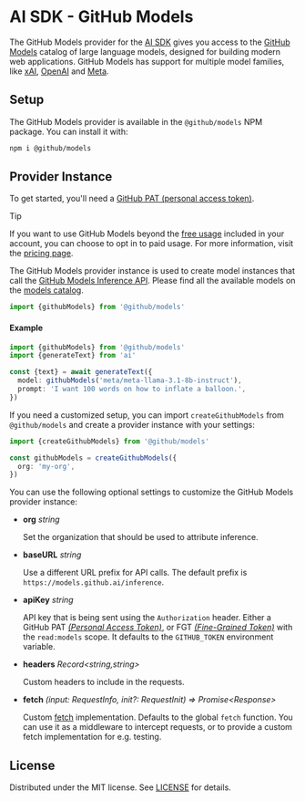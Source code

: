 # AI SDK - GitHub Models

The GitHub Models provider for the [AI SDK](https://ai-sdk.dev/docs) gives you access to the [GitHub Models][feature] catalog of large language models, designed for building modern web applications.
GitHub Models has support for multiple model families, like [xAI](https://github.com/marketplace?publisher=xAI&type=models), [OpenAI](https://github.com/marketplace?publisher=OpenAI&type=models) and [Meta](https://github.com/marketplace?publisher=Meta&type=models).

## Setup

The GitHub Models provider is available in the `@github/models` NPM package. You can install it with:

```bash
npm i @github/models
```

## Provider Instance

To get started, you'll need a [GitHub PAT (personal access token)](https://github.com/settings/tokens).

> [!TIP]
> If you want to use GitHub Models beyond the [free usage](https://gh.io/models-rate-limits) included in your account, you can choose to opt in to paid usage. For more information, visit the [pricing page](https://gh.io/github-models-pricing).

The GitHub Models provider instance is used to create model instances that call the [GitHub Models Inference API](https://docs.github.com/en/rest/models/inference?apiVersion=2022-11-28#run-an-inference-request).
Please find all the available models on the [models catalog](https://github.com/marketplace?type=models).

```ts
import {githubModels} from '@github/models'
```

#### Example

```ts
import {githubModels} from '@github/models'
import {generateText} from 'ai'

const {text} = await generateText({
  model: githubModels('meta/meta-llama-3.1-8b-instruct'),
  prompt: 'I want 100 words on how to inflate a balloon.',
})
```

If you need a customized setup, you can import `createGithubModels` from `@github/models` and create a provider instance with your settings:

```ts
import {createGithubModels} from '@github/models'

const githubModels = createGithubModels({
  org: 'my-org',
})
```

You can use the following optional settings to customize the GitHub Models provider instance:

- **org** _string_

  Set the organization that should be used to attribute inference.

- **baseURL** _string_

  Use a different URL prefix for API calls. The default prefix is `https://models.github.ai/inference`.

- **apiKey** _string_

  API key that is being sent using the `Authorization` header. Either a
  GitHub PAT [_(Personal Access Token)_](https://github.com/settings/tokens), or FGT [_(Fine-Grained Token)_](https://github.com/settings/personal-access-tokens) with the `read:models` scope.
  It defaults to the `GITHUB_TOKEN` environment variable.

- **headers** _Record&lt;string,string&gt;_

  Custom headers to include in the requests.

- **fetch** _(input: RequestInfo, init?: RequestInit) => Promise&lt;Response&gt;_

  Custom [fetch](https://developer.mozilla.org/en-US/docs/Web/API/fetch) implementation.
  Defaults to the global `fetch` function.
  You can use it as a middleware to intercept requests,
  or to provide a custom fetch implementation for e.g. testing.

## License

Distributed under the MIT license. See [LICENSE](./license.txt) for details.

<!-- LINKS -->

[feature]: https://github.com/features/models
